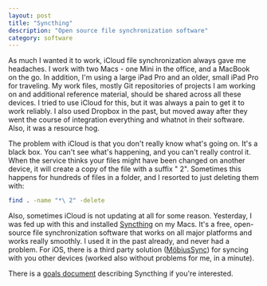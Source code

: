 ```yaml
---
layout: post
title: "Syncthing"
description: "Open source file synchronization software"
category: software
---
```


As much I wanted it to work, iCloud file synchronization always gave me headaches. I work with two Macs - one Mini in the office, and a MacBook on the go. In addition, I'm using a large iPad Pro and an older, small iPad Pro for traveling. My work files, mostly Git repositories of projects I am working on and additional reference material, should be shared across all these devices. I tried to use iCloud for this, but it was always a pain to get it to work reliably. I also used Dropbox in the past, but moved away after they went the course of integration everything and whatnot in their software. Also, it was a resource hog.

The problem with iCloud is that you don't really know what's going on. It's a black box. You can't see what's happening, and you can't really control it. When the service thinks your files might have been changed on another device, it will create a copy of the file with a suffix " 2". Sometimes this happens for hundreds of files in a folder, and I resorted to just deleting them with:

```bash
find . -name "*\ 2" -delete
```

Also, sometimes iCloud is not updating at all for some reason. Yesterday, I was fed up with this and installed [Syncthing](https://github.com/syncthing/syncthing) on my Macs. It's a free, open-source file synchronization software that works on all major platforms and works really smoothly. I used it in the past already, and never had a problem. For iOS, there is a third party solution ([MöbiusSync](https://www.mobiussync.com/)) for syncing with you other devices (worked also without problems for me, in a minute).

There is a [goals document](https://github.com/syncthing/syncthing/blob/main/GOALS.md) describing Syncthing if you're interested.
